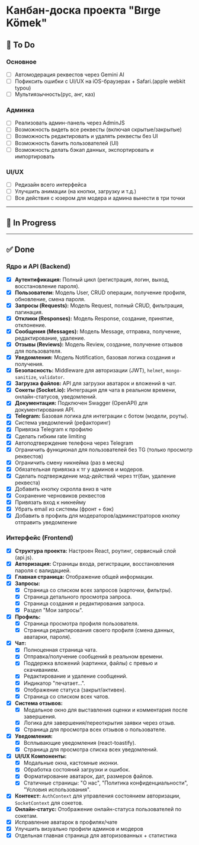 # Канбан-доска проекта "Bırge Kömek"

## 🔧 To Do

### Основное
* [ ] Автомодерация реквестов через Gemini AI
* [ ] Пофиксить ошибки с UI/UX на iOS-браузерах + Safari.(apple webkit typou)
* [ ] Мультиязычность(рус, анг, каз)

### Админка
* [ ] Реализовать админ-панель через AdminJS
* [ ] Возможность видеть все реквесты (включая скрытые/закрытые)
* [ ] Возможность редактировать и удалять реквесты без UI
* [ ] Возможность банить пользователей (UI)
* [ ] Возможность делать бэкап данных, экспортировать и импортировать

### UI/UX
* [ ] Редизайн всего интерфейса
* [ ] Улучшить анимации (на кнопки, загрузку и т.д.)
* [ ] Все действия с юзером для модера и админа вынести в три точки

---

## 🔨 In Progress



---

## ✅ Done

### Ядро и API (Backend)
* [x] **Аутентификация:** Полный цикл (регистрация, логин, выход, восстановление пароля).
* [x] **Пользователи:** Модель User, CRUD операции, получение профиля, обновление, смена пароля.
* [x] **Запросы (Requests):** Модель Request, полный CRUD, фильтрация, пагинация.
* [x] **Отклики (Responses):** Модель Response, создание, принятие, отклонение.
* [x] **Сообщения (Messages):** Модель Message, отправка, получение, редактирование, удаление.
* [x] **Отзывы (Reviews):** Модель Review, создание, получение отзывов для пользователя.
* [x] **Уведомления:** Модель Notification, базовая логика создания и получения.
* [x] **Безопасность:** Middleware для авторизации (JWT), `helmet`, `mongo-sanitize`, `validator`.
* [x] **Загрузка файлов:** API для загрузки аватарок и вложений в чат.
* [x] **Сокеты (Socket.io):** Интеграция для чата в реальном времени, онлайн-статусов, уведомлений.
* [x] **Документация:** Подключен Swagger (OpenAPI) для документирования API.
* [x] **Telegram:** Базовая логика для интеграции с ботом (модели, роуты).
* [x] Система уведомлений (рефакторинг)
* [x] Привязка Telegram к профилю
* [x] Сделать гибким rate limiting
* [x] Автоподтверждение телефона через Telegram
* [x] Ограничить функционал для пользователей без TG (только просмотр реквестов)
* [x] Ограничить смену никнейма (раз в месяц)
* [x] Обязательная привязка к тг у админов и модеров.
* [x] Сделать подтверждение мод-действий через тг(бан, удаление реквеста)
* [x] Добавить кнопку скролла вниз в чате
* [x] Сохранение черновиков реквестов
* [x] Привязать вход к никнейму
* [x] Убрать email из системы (фронт + бэк)
* [x] Добавить в профиль для модераторов/администраторов кнопку отправить уведомление

### Интерфейс (Frontend)
* [x] **Структура проекта:** Настроен React, роутинг, сервисный слой (api.js).
* [x] **Авторизация:** Страницы входа, регистрации, восстановления пароля с валидацией.
* [x] **Главная страница:** Отображение общей информации.
* [x] **Запросы:**
    * [x] Страница со списком всех запросов (карточки, фильтры).
    * [x] Страница детального просмотра запроса.
    * [x] Страница создания и редактирования запроса.
    * [x] Раздел "Мои запросы".
* [x] **Профиль:**
    * [x] Страница просмотра профиля пользователя.
    * [x] Страница редактирования своего профиля (смена данных, аватарки, пароля).
* [x] **Чат:**
    * [x] Полноценная страница чата.
    * [x] Отправка/получение сообщений в реальном времени.
    * [x] Поддержка вложений (картинки, файлы) с превью и скачиванием.
    * [x] Редактирование и удаление сообщений.
    * [x] Индикатор "печатает...".
    * [x] Отображение статуса (закрыт/активен).
    * [x] Страница со списком всех чатов.
* [x] **Система отзывов:**
    * [x] Модальное окно для выставления оценки и комментария после завершения.
    * [x] Логика для завершения/переоткрытия заявки через отзыв.
    * [x] Страница для просмотра всех отзывов о пользователе.
* [x] **Уведомления:**
    * [x] Всплывающие уведомления (react-toastify).
    * [x] Страница для просмотра списка всех уведомлений.
* [x] **UI/UX Компоненты:**
    * [x] Модальные окна, кастомные иконки.
    * [x] Обработка состояний загрузки и ошибок.
    * [x] Форматирование аватарок, дат, размеров файлов.
    * [x] Статичные страницы: "О нас", "Политика конфиденциальности", "Условия использования".
* [x] **Контекст:** `AuthContext` для управления состоянием авторизации, `SocketContext` для сокетов.
* [x] **Онлайн-статус:** Отображение онлайн-статуса пользователей по сокетам.
* [x] Исправление аватарок в профилях/чате
* [x] Улучшить визуально профили админов и модеров
* [x] Отдельная главная страница для авторизованных + статистика